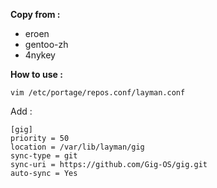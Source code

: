 **Copy from :**

* eroen
* gentoo-zh
* 4nykey

**How to use :**

```
vim /etc/portage/repos.conf/layman.conf
```

Add :
```
[gig]
priority = 50
location = /var/lib/layman/gig
sync-type = git
sync-uri = https://github.com/Gig-OS/gig.git
auto-sync = Yes
```
